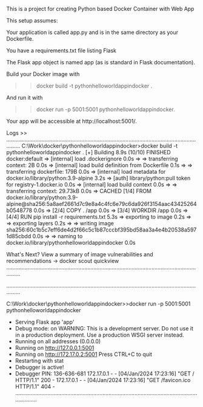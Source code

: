 This is a project for creating Python based Docker Container with Web App

This setup assumes:

Your application is called app.py and is in the same directory as your Dockerfile.

You have a requirements.txt file listing Flask

The Flask app object is named app (as is standard in Flask documentation).

Build your Docker image with 

>>docker build -t pythonhelloworldappindocker . 

And run it with 

>>docker run -p 5001:5001 pythonhelloworldappindocker. 

Your app will be accessible at http://localhost:5001/.








Logs >>
.....................................................................................................................................
C:\Work\docker\pythonhelloworldappindocker>docker build -t pythonhelloworldappindocker .
[+] Building 8.9s (10/10) FINISHED                                                                                docker:default
 => [internal] load .dockerignore                                                                                           0.0s
 => => transferring context: 2B                                                                                             0.0s
 => [internal] load build definition from Dockerfile                                                                        0.1s
 => => transferring dockerfile: 179B                                                                                        0.0s
 => [internal] load metadata for docker.io/library/python:3.9-alpine                                                        3.2s
 => [auth] library/python:pull token for registry-1.docker.io                                                               0.0s
 => [internal] load build context                                                                                           0.0s
 => => transferring context: 29.73kB                                                                                        0.0s
 => CACHED [1/4] FROM docker.io/library/python:3.9-alpine@sha256:5a8aef2661d7c9e8a4c4fc6e79c6da926f3154aac43425264b0548778  0.0s
 => [2/4] COPY . /app                                                                                                       0.0s
 => [3/4] WORKDIR /app                                                                                                      0.0s
 => [4/4] RUN pip install -r requirements.txt                                                                               5.3s
 => exporting to image                                                                                                      0.2s
 => => exporting layers                                                                                                     0.2s
 => => writing image sha256:60c1b5c7eff6de4d2f66c5c1b87cccbf395bd58aa3a4e4b20538a5971d85cbdd                                0.0s
 => => naming to docker.io/library/pythonhelloworldappindocker                                                                     0.0s

What's Next?
  View a summary of image vulnerabilities and recommendations → docker scout quickview
.....................................................................................................................................  

..................................................................................................................................... 

C:\Work\docker\pythonhelloworldappindocker>>docker run -p 5001:5001 pythonhelloworldappindocker
 * Serving Flask app 'app'
 * Debug mode: on
WARNING: This is a development server. Do not use it in a production deployment. Use a production WSGI server instead.
 * Running on all addresses (0.0.0.0)
 * Running on http://127.0.0.1:5001
 * Running on http://172.17.0.2:5001
Press CTRL+C to quit
 * Restarting with stat
 * Debugger is active!
 * Debugger PIN: 136-636-681
172.17.0.1 - - [04/Jan/2024 17:23:16] "GET / HTTP/1.1" 200 -
172.17.0.1 - - [04/Jan/2024 17:23:16] "GET /favicon.ico HTTP/1.1" 404 -
..................................................................................................................................... 